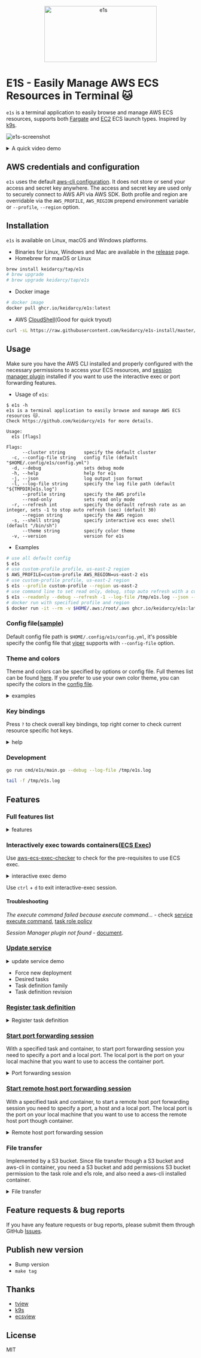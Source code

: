 <p align="center">
      <img src="./assets/e1s-label.png" alt="e1s" width="300" height="150" >
</p>


# E1S - Easily Manage AWS ECS Resources in Terminal 🐱

`e1s` is a terminal application to easily browse and manage AWS ECS resources, supports both [Fargate](https://aws.amazon.com/fargate) and [EC2](https://docs.aws.amazon.com/AmazonECS/latest/developerguide/create-capacity.html) ECS launch types. Inspired by [k9s](https://github.com/derailed/k9s).

![e1s-screenshot](./assets/e1s-screenshot.png)

<details>
  <summary>A quick video demo</summary>

  ![e1s-demo](./assets/e1s-top-demo.gif)
</details>

## AWS credentials and configuration

`e1s` uses the default [aws-cli configuration](https://github.com/aws/aws-cli/blob/develop/README.rst#configuration). It does not store or send your access and secret key anywhere. The access and secret key are used only to securely connect to AWS API via AWS SDK. Both profile and region are overridable via the `AWS_PROFILE`, `AWS_REGION` prepend environment variable or `--profile`, `--region` option.

## Installation

`e1s` is available on Linux, macOS and Windows platforms.

- Binaries for Linux, Windows and Mac are available in the [release](https://github.com/keidarcy/e1s/releases) page.
- Homebrew for maxOS or Linux

```bash
brew install keidarcy/tap/e1s
# brew upgrade
# brew upgrade keidarcy/tap/e1s
```

- Docker image

```bash
# docker image
docker pull ghcr.io/keidarcy/e1s:latest
```

- AWS [CloudShell](https://aws.amazon.com/cloudshell/)(Good for quick tryout)

```bash
curl -sL https://raw.githubusercontent.com/keidarcy/e1s-install/master/cloudshell-install.sh | bash
```

## Usage

Make sure you have the AWS CLI installed and properly configured with the necessary permissions to access your ECS resources, and [session manager plugin](https://docs.aws.amazon.com/systems-manager/latest/userguide/session-manager-working-with-install-plugin.html) installed if you want to use the interactive exec or port forwarding features.

- Usage of `e1s`:

```
$ e1s -h
e1s is a terminal application to easily browse and manage AWS ECS resources 🐱.
Check https://github.com/keidarcy/e1s for more details.

Usage:
  e1s [flags]

Flags:
      --cluster string       specify the default cluster
  -c, --config-file string   config file (default "$HOME/.config/e1s/config.yml")
  -d, --debug                sets debug mode
  -h, --help                 help for e1s
  -j, --json                 log output json format
  -l, --log-file string      specify the log file path (default "${TMPDIR}e1s.log")
      --profile string       specify the AWS profile
      --read-only            sets read only mode
  -r, --refresh int          specify the default refresh rate as an integer, sets -1 to stop auto refresh (sec) (default 30)
      --region string        specify the AWS region
  -s, --shell string         specify interactive ecs exec shell (default "/bin/sh")
      --theme string         specify color theme
  -v, --version              version for e1s

```

- Examples

```bash
# use all default config
$ e1s
# use custom-profile profile, us-east-2 region
$ AWS_PROFILE=custom-profile AWS_REGION=us-east-2 e1s
# use custom-profile profile, us-east-2 region
$ e1s --profile custom-profile --region us-east-2
# use command line to set read only, debug, stop auto refresh with a custom log path json output and dracula theme
$ e1s --readonly --debug --refresh -1 --log-file /tmp/e1s.log --json --theme dracula
# docker run with specified profile and region
$ docker run -it --rm -v $HOME/.aws:/root/.aws ghcr.io/keidarcy/e1s:latest e1s --profile YOUR_PROFILE --region YOUR_REGION
```

### Config file([sample](https://github.com/keidarcy/dotfiles/blob/master/other-dot-config/.config/e1s/config.yml))

Default config file path is `$HOME/.config/e1s/config.yml`, it's possible specify the config file that [viper](https://github.com/spf13/viper?tab=readme-ov-file#what-is-viper) supports with `--config-file` option.

### Theme and colors

Theme and colors can be specified by options or config file. Full themes list can be found [here](https://github.com/keidarcy/alacritty-theme/tree/master/themes). If you prefer to use your own color theme, you can specify the colors in the [config file](https://github.com/keidarcy/dotfiles/blob/master/other-dot-config/.config/e1s/config.yml).

<details>
  <summary>examples</summary>

  - command `e1s --theme dracula`
  - screenshot

  ![theme-dracula](./assets/e1s-theme-dracula.png)

  - config file

```yml
colors:
  BgColor: "#272822"
  FgColor: "#f8f8f2"
  BorderColor: "#a1efe4"
  Black: "#272822"
  Red: "#f92672"
  Green: "#a6e22e"
  Yellow: "#f4bf75"
  Blue: "#66d9ef"
  Magenta: "#ae81ff"
  Cyan: "#a1efe4"
  Gray: "#808080"
```

  - screenshot

  ![theme-hex](./assets/e1s-theme-hex.png)

  - config file

```yml
colors:
  BgColor: black
  FgColor: cadeblue
  BorderColor: dodgerblue
  Black: black
  Red: orangered
  Green: palegreen
  Yellow: greenyellow
  Blue: darkslateblue
  Magenta: mediumpurple
  Cyan: lightskyblue
  Gray: lightslategray
```

  - screenshot

  ![theme-w3c](./assets/e1s-theme-w3c.png)
</details>

### Key bindings

Press `?` to check overall key bindings, top right corner to check current resource specific hot keys.

<details>
  <summary>help</summary>

  ![help](./assets/e1s-help.png)
</details>

### Development

```bash
go run cmd/e1s/main.go --debug --log-file /tmp/e1s.log
```

```bash
tail -f /tmp/e1s.log
```

## Features

### Full features list

<details>
  <summary>features</summary>

  - [x] Specify config file
  - [x] Specify the default cluster
  - [x] Read only mode
  - [x] Auto refresh
  - [x] Describe clusters
  - [x] Describe services
  - [x] Describe tasks(running, stopped)
  - [x] Describe containers
  - [x] Describe task definitions
  - [x] Describe service autoscaling
  - [x] Show cloudwatch logs(only support awslogs logDriver)
    - [x] Realtime log streaming(only support one log group)
  - [x] Show Metrics
    - [x] CPUUtilization
    - [x] MemoryUtilization
  - [x] Show autoscaling target and policy
  - [x] Open selected resource in browser(support new UI(v2))
  - [x] Interactively exec towards containers(like ssh)
  - [x] Edit service
    - [x] Desired count
    - [x] Force new deployment
    - [x] Task definition family
    - [x] Task definition revision
  - [x] Stop task
  - [x] Register new task definition
  - [x] Start port forwarding session
  - [x] Start remote host port forwarding session
  - [x] Transfer files to and from your local machine and a remote host like `aws s3 cp`
  - [x] Customize theme
  - [x] Customize colors
</details>


### Interactively exec towards containers([ECS Exec](https://docs.aws.amazon.com/AmazonECS/latest/userguide/ecs-exec.html))

Use [aws-ecs-exec-checker](https://github.com/aws-containers/amazon-ecs-exec-checker) to check for the pre-requisites to use ECS exec.

<details>
  <summary>interactive exec demo</summary>

  ![e1s-interactive-exec-demo](./assets/e1s-interactive-exec-demo.gif)
</details>

Use `ctrl` + `d` to exit interactive-exec session.

#### Troubleshooting

*The execute command failed because execute command...* - check [service execute command](https://github.com/keidarcy/e1s/blob/c9587a0bd89eacc08a1fd392523f518309e2437f/tests/ecs.tf#L102), [task role policy](https://github.com/keidarcy/e1s/blob/c9587a0bd89eacc08a1fd392523f518309e2437f/tests/ecs.tf#L157-L168)

*Session Manager plugin not found* - [document](https://docs.aws.amazon.com/systems-manager/latest/userguide/session-manager-troubleshooting.html#plugin-not-found).

### [Update service](https://docs.aws.amazon.com/AmazonECS/latest/APIReference/API_UpdateService.html)

<details>
  <summary>update service demo</summary>

  ![update-service-demo](./assets/e1s-update-service-demo.gif)
</details>

- Force new deployment
- Desired tasks
- Task definition family
- Task definition revision

### [Register task definition](https://docs.aws.amazon.com/AmazonECS/latest/APIReference/API_RegisterTaskDefinition.html)

<details>
  <summary>Register task definition</summary>

  ![register-task-definition-demo](./assets/e1s-register-task-definition-demo.gif)
</details>


### [Start port forwarding session](https://docs.aws.amazon.com/systems-manager/latest/userguide/session-manager-working-with-sessions-start.html#sessions-start-port-forwarding)

With a specified task and container, to start port forwarding session you need to specify a port and a local port. The local port is the port on your local machine that you want to use to access the container port.

<details>
  <summary>Port forwarding session</summary>

  ![port-forwarding-session-demo](./assets/e1s-port-forwarding-session-demo.gif)
</details>

### [Start remote host port forwarding session](https://docs.aws.amazon.com/systems-manager/latest/userguide/session-manager-working-with-sessions-start.html#sessions-remote-port-forwarding)

With a specified task and container, to start a remote host port forwarding session you need to specify a port, a host and a local port. The local port is the port on your local machine that you want to use to access the remote host port though container.

<details>
  <summary>Remote host port forwarding session</summary>

  ![remote-host-port-forwarding-session-demo](./assets/e1s-remote-host-port-forwarding-session-demo.gif)
</details>

### File transfer

Implemented by a S3 bucket. Since file transfer though a S3 bucket and aws-cli in container, you need a S3 bucket and add permissions S3 bucket permission to the task role and e1s role, and also need a aws-cli installed container.

<details>
  <summary>File transfer</summary>

  ![file-transfer-demo](./assets/e1s-file-transfer-demo.gif)
</details>

## Feature requests & bug reports

If you have any feature requests or bug reports, please submit them through GitHub [Issues](https://github.com/keidarcy/e1s/issues).

## Publish new version

- Bump version
- `make tag`

## Thanks

- [tview](https://github.com/rivo/tview)
- [k9s](https://github.com/derailed/k9s)
- [ecsview](https://github.com/swartzrock/ecsview)

## License

MIT
